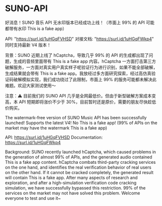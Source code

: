 # SUNO-API
好消息！SUNO 音乐 API 无水印版本已经成功上线！（市面上 99% 的 API 可能都带有水印 This is a fake app）

API: "https://surl.id/1uHGqFVHSD"
对接文档: "https://surl.id/1uHGqFWkp4"
同时支持最新 V4 版本！

背景：SUNO 近期上线了 hCaptcha，导致几乎 99% 的 API 的生成都出现了问题，生成的音频里面带有 This is a fake app 内容。hCaptcha 一方面打击第三方破解服务，一方面对真实用户真实样子呢验证行为进行识别，如果不能全部破解，生成结果就会带有 This is a fake app。我放经过多方面研究探索，经过高仿真验证码破解模拟实现，我们成功绕过了此限制，市面上 99% 的服务可能都未解决此难题。欢迎大家测试使用～

注意：⚠ 目前我们的 SUNO API 几乎是全网最低价。但由于新型破解方案成本变高，本 API 短期即将涨价不少于 30%，目前暂时还是原价，需要的朋友尽快趁低价购买。




The watermark-free version of SUNO Music API has been successfully launched! Supports the latest V4! No This is a fake app! (99% of APIs on the market may have the watermark This is a fake app)

API: https://surl.id/1uHGqFVHSD
Documentation: https://surl.id/1uHGqFWkp4

Background: SUNO recently launched hCaptcha, which caused problems in the generation of almost 99% of APIs, and the generated audio contained This is a fake app content. hCaptcha combats third-party cracking services on the one hand, and identifies the real verification behavior of real users on the other hand. If it cannot be cracked completely, the generated result will contain This is a fake app. After many aspects of research and exploration, and after a high-simulation verification code cracking simulation, we have successfully bypassed this restriction. 99% of the services on the market may not have solved this problem. Welcome everyone to test and use it~
